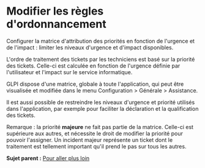 Modifier les règles d'ordonnancement
====================================

Configurer la matrice d'attribution des priorités en fonction de
l'urgence et de l'impact : limiter les niveaux d'urgence et d'impact
disponibles.

L'ordre de traitement des tickets par les techniciens est basé sur la
priorité des tickets. Celle-ci est calculée en fonction de l'urgence
définie par l'utilisateur et l'impact sur le service informatique.

GLPI dispose d'une matrice, globale à toute l'application, qui peut être
visualisée et modifiée dans le menu Configuration \> Générale \>
Assistance.

Il est aussi possible de restreindre les niveaux d'urgence et priorité
utilisés dans l'application, par exemple pour faciliter la déclaration
et la qualification des tickets.

Remarque : la priorité **majeure** ne fait pas partie de la matrice.
Celle-ci est supérieure aux autres, et nécessite le droit de modifier la
priorité pour pouvoir l'assigner. Un incident majeur représente un
ticket dont le traitement est tellement important qu'il prend le pas sur
tous les autres.

**Sujet parent :** [Pour aller plus
loin](../glpi/helpdesk_advanced.html "Pour aller plus loin")

